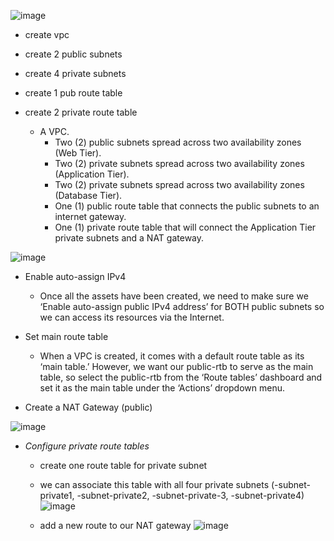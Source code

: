 
![image](https://github.com/rio-ke/workman/assets/88568938/92b6bb1f-f8b8-4e35-9576-f3a90fc0f85e)

* create vpc
* create 2 public subnets
* create 4 private subnets
* create 1 pub route table
* create 2 private route table
   
    - A VPC.
       - Two (2) public subnets spread across two availability zones (Web Tier).
       - Two (2) private subnets spread across two availability zones (Application Tier).
       - Two (2) private subnets spread across two availability zones (Database Tier).
       - One (1) public route table that connects the public subnets to an internet gateway.
       - One (1) private route table that will connect the Application Tier private subnets and a NAT gateway.

![image](https://github.com/rio-ke/workman/assets/88568938/64e899a3-c1c0-444e-bd89-fc50c9ac2f10)

* Enable auto-assign IPv4
    - Once all the assets have been created, we need to make sure we ‘Enable auto-assign public IPv4 address’ for BOTH public subnets so we can access its resources via the Internet.
 
* Set main route table
    - When a VPC is created, it comes with a default route table as its ‘main table.’ However, we want our public-rtb to serve as the main table, so select the public-rtb from the ‘Route tables’ dashboard and set it as the main table under the ‘Actions’ dropdown menu.

* Create a NAT Gateway (public)

![image](https://github.com/rio-ke/workman/assets/88568938/92a1b7e6-872a-4854-a34a-eee361d080d7)

* _Configure private route tables_
    - create one route table for private subnet
    - we can associate this table with all four private subnets (-subnet-private1, -subnet-private2, -subnet-private-3, -subnet-private4)
     ![image](https://github.com/rio-ke/workman/assets/88568938/a5c97b4d-429c-423b-944c-f41ac7bcd484)

    - add a new route to our NAT gateway
    ![image](https://github.com/rio-ke/workman/assets/88568938/868b976c-9990-49f1-a1ba-cb33831ac815)

